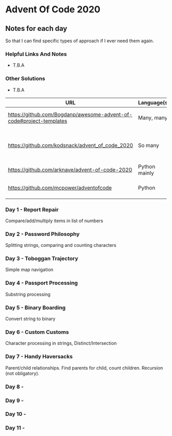 # Advent Of Code 2020

## Notes for each day
So that I can find specific types of approach if I ever need them again.

### Helpful Links And Notes
* T.B.A

### Other Solutions
* T.B.A

| URL                                      | Language(s) | Notes     |
|------------------------------------------|-------------|-----------|
| https://github.com/Bogdanp/awesome-advent-of-code#project-templates | Many, many | Links and tips |
| https://github.com/kodsnack/advent_of_code_2020 | So many  | Links to many AoC repos |
| https://github.com/arknave/advent-of-code-2020 | Python mainly |  |
| https://github.com/mcpower/adventofcode | Python | No 2020 (yet?) |

### Day 1 - Report Repair
Compare/add/multiply items in list of numbers

### Day 2 - Password Philosophy
Splitting strings, comparing and counting characters

### Day 3 - Toboggan Trajectory
Simple map navigation

### Day 4 - Passport Processing
Substring processing

### Day 5 - Binary Boarding
Convert string to binary

### Day 6 - Custom Customs
Character processing in strings, Distinct/Intersection

### Day 7 - Handy Haversacks
Parent/child relationships. Find parents for child, count children. Recursion (not obligatory).

### Day 8 -

### Day 9 -

### Day 10 -

### Day 11 -